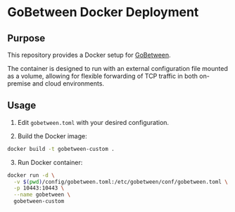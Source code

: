 # GoBetween Docker Deployment

## Purpose

This repository provides a Docker setup for [GoBetween](https://github.com/yyyar/gobetween).

The container is designed to run with an external configuration file mounted as a volume, allowing for flexible forwarding of TCP traffic in both on-premise and cloud environments.

## Usage

1. Edit `gobetween.toml` with your desired configuration.

2. Build the Docker image:

```bash
docker build -t gobetween-custom .
```

3. Run Docker container:
```bash
docker run -d \
  -v $(pwd)/config/gobetween.toml:/etc/gobetween/conf/gobetween.toml \
  -p 10443:10443 \
  --name gobetween \
  gobetween-custom

```